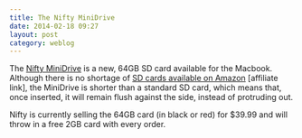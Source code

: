 ```yaml
---
title: The Nifty MiniDrive
date: 2014-02-18 09:27
layout: post
category: weblog
---
```

The [Nifty MiniDrive](http://theniftyminidrive.com) is a new, 64GB SD card available for the Macbook. Although there is no shortage of [SD cards available on Amazon](http://www.amazon.com/s/?_encoding=UTF8&camp=1789&creative=390957&field-keywords=64gb%20sd%20card&linkCode=ur2&sprefix=64gb%20sd%2Celectronics%2C358&tag=kyldre-20&url=search-alias%3Delectronics) [affiliate link], the MiniDrive is shorter than a standard SD card, which means that, once inserted, it will remain flush against the side, instead of protruding out. 

Nifty is currently selling the 64GB card (in black or red) for $39.99 and will throw in a free 2GB card with every order. 